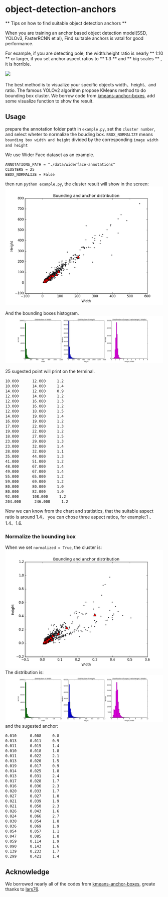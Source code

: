 # object-detection-anchors
** Tips on how to find suitable object detection anchors **

When you are training an anchor based object detection model(SSD, YOLOv3, FasterRCNN et al), Find suitable anchors is vatal for good performance. 

For example, if you are detecting pole, the width:height ratio is nearly ** 1:10  ** or larger, if you set anchor aspect ratios to ** 1:3 **  and ** big scales ** , it is horrible.

![](/img/pole.jpg)

The best method is to visualize your specific  objects width、height、and ratio. The famous YOLOv2 algorithm propose KMeans method to do bounding box cluster. We borrow code from [kmeans-anchor-boxes](https://github.com/lars76/kmeans-anchor-boxes), add some visualize function to show the result.

## Usage
prepare the annotation folder path in `example.py`, set the `cluster number`, and select wheter to normalize the bouding box.
`BBOX_NORMALIZE` means ` bounding box width and height` divided by the corresponding `image width and height`

We use Wider Face dataset as an example.
```
ANNOTATIONS_PATH = "./data/widerface-annotations"
CLUSTERS = 25
BBOX_NORMALIZE = False  

```
then run `python example.py`, the cluster result will show in the screen:
![](imgs/cluster.png)

And the bounding boxes histogram.
![](imgs/shape-distribution.png)

25 sugested point will print on the terminal.
```
10.000      12.000     1.2
10.000      14.000     1.4
14.000      12.000     0.9
12.000      14.000     1.2
12.000      16.000     1.3
13.000      16.000     1.2
12.000      18.000     1.5
14.000      19.000     1.4
16.000      19.000     1.2
17.000      22.000     1.3
19.000      22.000     1.2
18.000      27.000     1.5
23.000      29.000     1.3
23.000      32.000     1.4
28.000      32.000     1.1
35.000      44.000     1.3
41.000      51.000     1.2
48.000      67.000     1.4
49.000      67.000     1.4
55.000      65.000     1.2
59.000      69.000     1.2
80.000      80.000     1.0
80.000      82.000     1.0
92.000      108.000     1.2
204.000      246.000     1.2
```
Now we can know from the chart and statistics, that the suitable aspect ratio is around 1.4， you can chose three aspect ratios, for example:1 、1.4、1.6.

### Normalize the bounding box

When we  set `normalized = True`, the cluster is:
![](imgs/cluster-normalized.png)
The distribution is:
![](imgs/shape-distribution-normalized.png)
and the sugested anchor:
```
0.010      0.008     0.8
0.013      0.011     0.9
0.011      0.015     1.4
0.010      0.018     1.8
0.011      0.022     2.1
0.013      0.020     1.5
0.019      0.017     0.9
0.014      0.025     1.8
0.013      0.031     2.4
0.017      0.028     1.7
0.016      0.036     2.3
0.020      0.033     1.7
0.027      0.027     1.0
0.021      0.039     1.9
0.021      0.050     2.3
0.026      0.043     1.6
0.024      0.066     2.7
0.030      0.054     1.8
0.036      0.069     1.9
0.054      0.057     1.1
0.047      0.085     1.8
0.059      0.114     1.9
0.090      0.143     1.6
0.139      0.233     1.7
0.299      0.421     1.4
```

## Acknowledge
We borrowed nearly all of the codes from [kmeans-anchor-boxes](https://github.com/lars76/kmeans-anchor-boxes), greate thanks to [lars76](https://github.com/lars76/kmeans-anchor-boxes).
